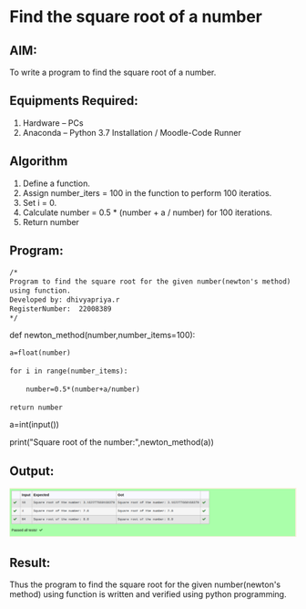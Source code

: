 # Find the square root of a number

## AIM:
To write a program to find the square root of a number.

## Equipments Required:
1. Hardware – PCs
2. Anaconda – Python 3.7 Installation / Moodle-Code Runner

## Algorithm
1. Define a function.
2. Assign number_iters = 100 in the function to perform 100 iteratios.
3. Set i = 0.
4. Calculate  number = 0.5 * (number + a / number) for 100 iterations.
5. Return number

## Program:
```
/*
Program to find the square root for the given number(newton's method) using function.
Developed by: dhivyapriya.r
RegisterNumber:  22008389
*/
```
def newton_method(number,number_items=100):
    
    a=float(number)
    
    for i in range(number_items):
    
        number=0.5*(number+a/number)
    
    return number

a=int(input())

print("Square root of the number:",newton_method(a))

## Output:
![squareroot](./images/squareroot.png)


## Result:
Thus the program to find the square root for the given number(newton's method) using function is written and verified using python programming.
